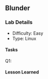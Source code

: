 ## Blunder  

### Lab Details 

- Difficulty: Easy
- Type:   Linux

#### Tasks

Q1: 

#### Lesson Learned
